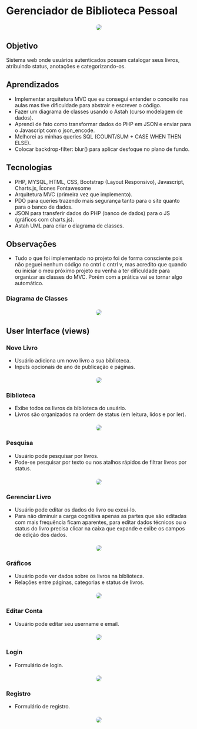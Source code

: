 # Gerenciador de Biblioteca Pessoal
<div align="center" style="margin-top: 20px;">
  <img src="public/assets/library.jpg" style="border-radius: 20px; max-width: 80%; height: auto;">
</div>

## Objetivo
Sistema web onde usuários autenticados possam catalogar seus livros, atribuindo status, anotações e categorizando-os.

## Aprendizados
- Implementar arquitetura MVC que eu consegui entender o conceito nas aulas mas tive dificuldade para abstrair e escrever o código.
- Fazer um diagrama de classes usando o Astah (curso modelagem de dados).
- Aprendi de fato como transformar dados do PHP em JSON e enviar para o Javascript com o json_encode.
- Melhorei as minhas queries SQL (COUNT/SUM + CASE WHEN THEN ELSE).
- Colocar backdrop-filter: blur() para aplicar desfoque no plano de fundo.
  
## Tecnologias
- PHP, MYSQL, HTML, CSS, Bootstrap (Layout Responsivo), Javascript, Charts.js, Ícones Fontawesome
- Arquitetura MVC (primeira vez que implemento).
- PDO para queries trazendo mais segurança tanto para o site quanto para o banco de dados.
- JSON para transferir dados do PHP (banco de dados) para o JS (gráficos com charts.js).
- Astah UML para criar o diagrama de classes.

## Observações
- Tudo o que foi implementado no projeto foi de forma consciente pois não peguei nenhum código no cntrl c cntrl v, mas acredito que quando eu iniciar o meu próximo projeto eu venha a ter dificuldade para organizar as classes do MVC. Porém com a prática vai se tornar algo automático.

### Diagrama de Classes
<div align="center" style="margin-top: 20px;">
  <img src="public/class-diagram/img-diagram.jpg" style="border-radius: 20px; max-width: 80%; height: auto;">
</div>

## User Interface (views)
### Novo Livro
- Usuário adiciona um novo livro a sua biblioteca.
- Inputs opcionais de ano de publicação e páginas.
<div align="center" style="margin-top: 20px;">
  <img src="public/assets/newbook.jpg" style="border-radius: 20px; max-width: 80%; height: auto;">
</div>

### Biblioteca
- Exibe todos os livros da biblioteca do usuário.
- Livros são organizados na ordem de status (em leitura, lidos e por ler).
<div align="center" style="margin-top: 20px;">
  <img src="public/assets/library.jpg" style="border-radius: 20px; max-width: 80%; height: auto;">
</div>

### Pesquisa
- Usuário pode pesquisar por livros.
- Pode-se pesquisar por texto ou nos atalhos rápidos de filtrar livros por status.
<div align="center" style="margin-top: 20px;">
  <img src="public/assets/search.jpg" style="border-radius: 20px; max-width: 80%; height: auto;">
</div>

### Gerenciar Livro
- Usuário pode editar os dados do livro ou excuí-lo.
- Para não diminuir a carga cognitiva apenas as partes que são editadas com mais frequência ficam aparentes, para editar dados técnicos ou o status do livro precisa clicar na caixa que expande e exibe os campos de edição dos dados.
<div align="center" style="margin-top: 20px;">
  <img src="public/assets/editbook.jpg" style="border-radius: 20px; max-width: 80%; height: auto;">
</div>

### Gráficos
- Usuário pode ver dados sobre os livros na biblioteca.
- Relações entre páginas, categorias e status de livros.
<div align="center" style="margin-top: 20px;">
  <img src="public/assets/charts.jpg" style="border-radius: 20px; max-width: 80%; height: auto;">
</div>

### Editar Conta
- Usuário pode editar seu username e email.
<div align="center" style="margin-top: 20px;">
  <img src="public/assets/editaccount.jpg" style="border-radius: 20px; max-width: 80%; height: auto;">
</div>

### Login
- Formulário de login.
<div align="center" style="margin-top: 20px;">
  <img src="public/assets/login.jpg" style="border-radius: 20px; max-width: 80%; height: auto;">
</div>

### Registro
- Formulário de registro.
<div align="center" style="margin-top: 20px;">
  <img src="public/assets/register.jpg" style="border-radius: 20px; max-width: 80%; height: auto;">
</div>

